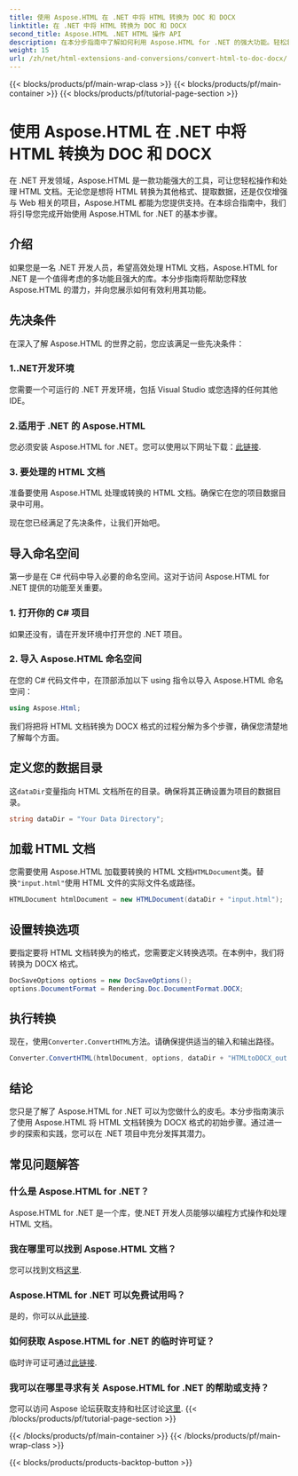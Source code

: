 ```yaml
---
title: 使用 Aspose.HTML 在 .NET 中将 HTML 转换为 DOC 和 DOCX
linktitle: 在 .NET 中将 HTML 转换为 DOC 和 DOCX
second_title: Aspose.HTML .NET HTML 操作 API
description: 在本分步指南中了解如何利用 Aspose.HTML for .NET 的强大功能。轻松将 HTML 转换为 DOCX 并升级您的 .NET 项目。立即开始！
weight: 15
url: /zh/net/html-extensions-and-conversions/convert-html-to-doc-docx/
---
```


{{< blocks/products/pf/main-wrap-class >}}
{{< blocks/products/pf/main-container >}}
{{< blocks/products/pf/tutorial-page-section >}}

# 使用 Aspose.HTML 在 .NET 中将 HTML 转换为 DOC 和 DOCX


在 .NET 开发领域，Aspose.HTML 是一款功能强大的工具，可让您轻松操作和处理 HTML 文档。无论您是想将 HTML 转换为其他格式、提取数据，还是仅仅增强与 Web 相关的项目，Aspose.HTML 都能为您提供支持。在本综合指南中，我们将引导您完成开始使用 Aspose.HTML for .NET 的基本步骤。

## 介绍

如果您是一名 .NET 开发人员，希望高效处理 HTML 文档，Aspose.HTML for .NET 是一个值得考虑的多功能且强大的库。本分步指南将帮助您释放 Aspose.HTML 的潜力，并向您展示如何有效利用其功能。

## 先决条件

在深入了解 Aspose.HTML 的世界之前，您应该满足一些先决条件：

### 1..NET开发环境

您需要一个可运行的 .NET 开发环境，包括 Visual Studio 或您选择的任何其他 IDE。

### 2.适用于 .NET 的 Aspose.HTML

您必须安装 Aspose.HTML for .NET。您可以使用以下网址下载：[此链接](https://releases.aspose.com/html/net/).

### 3. 要处理的 HTML 文档

准备要使用 Aspose.HTML 处理或转换的 HTML 文档。确保它在您的项目数据目录中可用。

现在您已经满足了先决条件，让我们开始吧。

## 导入命名空间

第一步是在 C# 代码中导入必要的命名空间。这对于访问 Aspose.HTML for .NET 提供的功能至关重要。

### 1. 打开你的 C# 项目

如果还没有，请在开发环境中打开您的 .NET 项目。

### 2. 导入 Aspose.HTML 命名空间

在您的 C# 代码文件中，在顶部添加以下 using 指令以导入 Aspose.HTML 命名空间：

```csharp
using Aspose.Html;
```

我们将把将 HTML 文档转换为 DOCX 格式的过程分解为多个步骤，确保您清楚地了解每个方面。

## 定义您的数据目录

这`dataDir`变量指向 HTML 文档所在的目录。确保将其正确设置为项目的数据目录。

```csharp
string dataDir = "Your Data Directory";
```

## 加载 HTML 文档

您需要使用 Aspose.HTML 加载要转换的 HTML 文档`HTMLDocument`类。替换`"input.html"`使用 HTML 文件的实际文件名或路径。

```csharp
HTMLDocument htmlDocument = new HTMLDocument(dataDir + "input.html");
```

## 设置转换选项

要指定要将 HTML 文档转换为的格式，您需要定义转换选项。在本例中，我们将转换为 DOCX 格式。

```csharp
DocSaveOptions options = new DocSaveOptions();
options.DocumentFormat = Rendering.Doc.DocumentFormat.DOCX;
```

## 执行转换

现在，使用`Converter.ConvertHTML`方法。请确保提供适当的输入和输出路径。

```csharp
Converter.ConvertHTML(htmlDocument, options, dataDir + "HTMLtoDOCX_out.docx");
```

## 结论

您只是了解了 Aspose.HTML for .NET 可以为您做什么的皮毛。本分步指南演示了使用 Aspose.HTML 将 HTML 文档转换为 DOCX 格式的初始步骤。通过进一步的探索和实践，您可以在 .NET 项目中充分发挥其潜力。

## 常见问题解答

### 什么是 Aspose.HTML for .NET？
Aspose.HTML for .NET 是一个库，使.NET 开发人员能够以编程方式操作和处理 HTML 文档。

### 我在哪里可以找到 Aspose.HTML 文档？
您可以找到文档[这里](https://reference.aspose.com/html/net/).

### Aspose.HTML for .NET 可以免费试用吗？
是的，你可以从[此链接](https://releases.aspose.com/).

### 如何获取 Aspose.HTML for .NET 的临时许可证？
临时许可证可通过[此链接](https://purchase.aspose.com/temporary-license/).

### 我可以在哪里寻求有关 Aspose.HTML for .NET 的帮助或支持？
您可以访问 Aspose 论坛获取支持和社区讨论[这里](https://forum.aspose.com/).
{{< /blocks/products/pf/tutorial-page-section >}}

{{< /blocks/products/pf/main-container >}}
{{< /blocks/products/pf/main-wrap-class >}}

{{< blocks/products/products-backtop-button >}}

